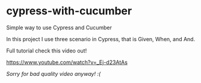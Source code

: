 # cypress-with-cucumber

Simple way to use Cypress and Cucumber

In this project I use three scenario in Cypress, that is Given, When, and And.

Full tutorial check this video out!

https://www.youtube.com/watch?v=_Ej-d23AtAs

<i>Sorry for bad quality video anyway! :(</i> 
